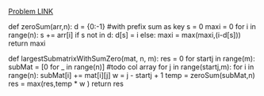 [Problem LINK](https://www.codingninjas.com/codestudio/problems/sub-matrix-with-sum-zero_1063254?leftPanelTab=0)



def zeroSum(arr,n):
    d = {0:-1} #with prefix sum as key
    s = 0
    maxi = 0
    for i in range(n):
        s += arr[i]
        if s not in d:
            d[s] = i
        else:
            maxi = max(maxi,(i-d[s]))
    return maxi


def largestSubmatrixWithSumZero(mat, n, m):
    res = 0
    for startj in range(m):
        subMat = [0 for _ in range(n)] #todo col array
        for j in range(startj,m):
            for i in range(n):
                subMat[i] += mat[i][j]
            w = j - startj + 1
            temp = zeroSum(subMat,n)
            res = max(res,temp * w )
    return res

